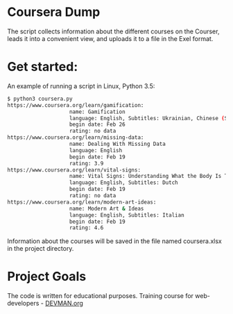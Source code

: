 # Coursera Dump
The script collects information about the different courses on the Courser, leads it into a convenient view, and uploads it to a file in the Exel format.
# Get started:

An example of running a script in Linux, Python 3.5:

```bash
$ python3 coursera.py
https://www.coursera.org/learn/gamification:
					name: Gamification
					language: English, Subtitles: Ukrainian, Chinese (Simplified), Portuguese (Brazilian), Vietnamese, Russian, Turkish, Spanish, Kazakh
					begin date: Feb 26
					rating: no data
https://www.coursera.org/learn/missing-data:
					name: Dealing With Missing Data
					language: English
					begin date: Feb 19
					rating: 3.9
https://www.coursera.org/learn/vital-signs:
					name: Vital Signs: Understanding What the Body Is Telling Us
					language: English, Subtitles: Dutch
					begin date: Feb 19
					rating: no data
https://www.coursera.org/learn/modern-art-ideas:
					name: Modern Art & Ideas
					language: English, Subtitles: Italian
					begin date: Feb 19
					rating: 4.6
```

Information about the courses will be saved in the file named coursera.xlsx in the project directory.

# Project Goals

The code is written for educational purposes. Training course for web-developers - [DEVMAN.org](https://devman.org)
